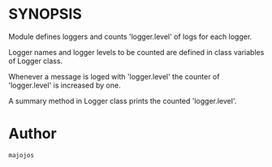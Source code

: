 # SYNOPSIS
Module defines loggers and counts 'logger.level' of logs for each logger.

Logger names and logger levels to be counted are defined in class variables of Logger class.

Whenever a message is loged with 'logger.level' the counter of 'logger.level' is increased by one.

A summary method in Logger class prints the counted 'logger.level'.

# Author
    majojos
